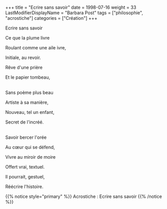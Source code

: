 +++
title = "Ecrire sans savoir"
date = 1998-07-16
weight = 33
LastModifierDisplayName = "Barbara Post"
tags = ["philosophie", "acrostiche"]
categories = ["Création"]
+++

Ecrire sans savoir

Ce que la plume livre

Roulant comme une aile ivre,

Initiale, au revoir.

Rêve d'une prière

Et le papier tombeau,

 \
Sans poème plus beau

Artiste à sa manière,

Nouveau, tel un enfant,

Secret de l'incréé.

 \
Savoir bercer l'orée

Au cœur qui se défend,

Vivre au miroir de moire

Offert vrai, textuel.

Il pourrait, gestuel,

Réécrire l'histoire.

{{% notice style="primary" %}}
Acrostiche : Ecrire sans savoir
{{% /notice %}}

